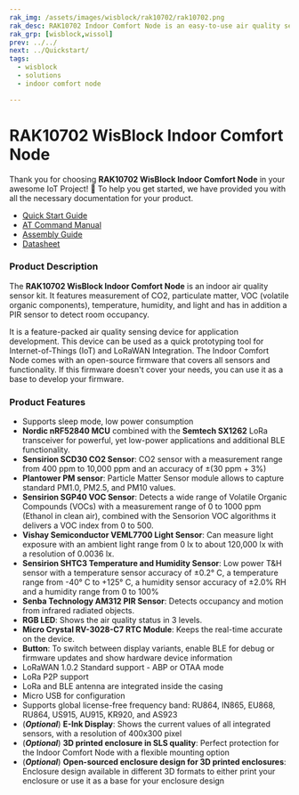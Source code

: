 ```yaml
---
rak_img: /assets/images/wisblock/rak10702/rak10702.png
rak_desc: RAK10702 Indoor Comfort Node is an easy-to-use air quality sensor kit. It includes all parts to measure CO2, particulate matter, volatile organic components, temperature, humidity, and light exposure. For the sensor data transmission, it supports LoRa P2P, LoRaWAN, and BLE communication.
rak_grp: [wisblock,wissol]
prev: ../../
next: ../Quickstart/
tags:
  - wisblock
  - solutions
  - indoor comfort node

---
```


# RAK10702 WisBlock Indoor Comfort Node

Thank you for choosing **RAK10702 WisBlock Indoor Comfort Node** in your awesome IoT Project! 🎉 To help you get started, we have provided you with all the necessary documentation for your product.

* [Quick Start Guide](../Quickstart/)
* [AT Command Manual](../AT-Command-Manual/)
* [Assembly Guide](../Assembly/)
* [Datasheet](../Datasheet/)

### Product Description

The **RAK10702 WisBlock Indoor Comfort Node** is an indoor air quality sensor kit. It features measurement of CO2, particulate matter, VOC (volatile organic components), temperature, humidity, and light and has in addition a PIR sensor to detect room occupancy.

It is a feature-packed air quality sensing device for application development. This device can be used as a quick prototyping tool for Internet-of-Things (IoT) and LoRaWAN Integration. The Indoor Comfort Node comes with an open-source firmware that covers all sensors and functionality. If this firmware doesn't cover your needs, you can use it as a base to develop your firmware.

### Product Features

- Supports sleep mode, low power consumption
- **Nordic nRF52840 MCU** combined with the **Semtech SX1262** LoRa transceiver for powerful, yet low-power applications and additional BLE functionality.
- **Sensirion SCD30 CO2 Sensor**: CO2 sensor with a measurement range from 400&nbsp;ppm to 10,000&nbsp;ppm and an accuracy of ±(30&nbsp;ppm + 3%)
- **Plantower PM sensor**: Particle Matter Sensor module allows to capture standard PM1.0, PM2.5, and PM10 values.
- **Sensirion SGP40 VOC Sensor**: Detects a wide range of Volatile Organic Compounds (VOCs) with a measurement range of 0 to 1000&nbsp;ppm (Ethanol in clean air), combined with the Sensorion VOC algorithms it delivers a VOC index from 0 to 500.
- **Vishay Semiconductor VEML7700 Light Sensor**: Can measure light exposure with an ambient light range from 0 lx to about 120,000&nbsp;lx with a resolution of 0.0036 lx.
- **Sensirion SHTC3 Temperature and Humidity Sensor**: Low power T&H sensor with a temperature sensor accuracy of ±0.2°&nbsp;C, a temperature range from -40°&nbsp;C to +125°&nbsp;C, a humidity sensor accuracy of ±2.0% RH and a humidity range from 0 to 100%
- **Senba Technology AM312 PIR Sensor**: Detects occupancy and motion from infrared radiated objects.
- **RGB LED**: Shows the air quality status in 3 levels.
- **Micro Crystal RV-3028-C7 RTC Module**: Keeps the real-time accurate on the device.
- **Button**: To switch between display variants, enable BLE for debug or firmware updates and show hardware device information
- LoRaWAN 1.0.2 Standard support - ABP or OTAA mode
- LoRa P2P support
- LoRa and BLE antenna are integrated inside the casing
- Micro USB for configuration
- Supports global license-free frequency band: RU864, IN865, EU868, RU864, US915, AU915, KR920, and AS923
- (_**Optional**_) **E-Ink Display**: Shows the current values of all integrated sensors, with a resolution of 400x300&nbsp;pixel
- (_**Optional**_) **3D printed enclosure in SLS quality**: Perfect protection for the Indoor Comfort Node with a flexible mounting option
- (_**Optional**_) **Open-sourced enclosure design for 3D printed enclosures**: Enclosure design available in different 3D formats to either print your enclosure or use it as a base for your enclosure design

